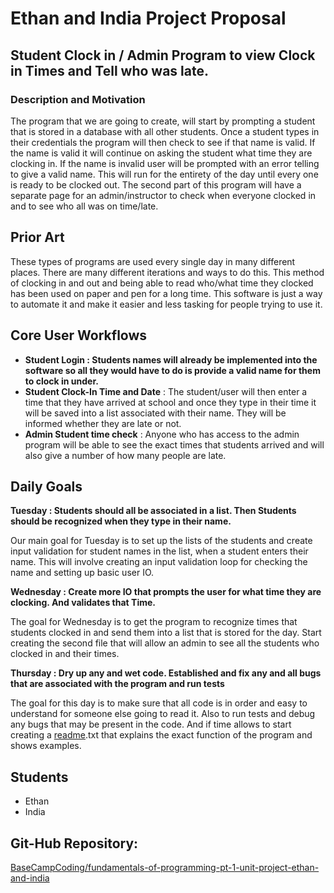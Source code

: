 # Ethan and India Project Proposal

## Student Clock in / Admin Program to view Clock in Times and Tell who was late.

### Description and Motivation

The program that we are going to create, will start by prompting a student that is stored in a database with all other students.  Once a student types in their credentials the program will then check to see if that name is valid. If the name is valid it will continue on asking the student what time they are clocking in. If the name is invalid user will be prompted with an error telling to give a valid name. This will run for the entirety of the day until every one is ready to be clocked out. The second part of this program will have a separate page for an admin/instructor to check when everyone clocked in and to see who all was on time/late. 

## Prior Art

These types of programs are used every single day in many different places. There are many different iterations and ways to do this. This method of clocking in and out and being able to read who/what time they clocked has been used on paper and pen for a long time. This software is just a way to automate it and make it easier and less tasking for people trying to use it.

## Core User Workflows

- **Student Login : Students names will already be implemented into the software so all they would have to do is provide a valid name for them to clock in under.**
- **Student Clock-In Time and Date** : The student/user will then enter a time that they have arrived at school and once they type in their time it will be saved into a list associated with their name. They will be informed whether they are late or not.
- **Admin Student time check** : Anyone who has access to the admin program will be able to see the exact times that students arrived and will also give a number of how many people are late.

## Daily Goals

**Tuesday : Students should all be associated in a list. Then Students should be recognized when they type in their name.**

Our main goal for Tuesday is to set up the lists of the students and create input validation for student names in the list, when a student enters their name. This will involve creating an input validation loop for checking the name and setting up basic user IO.

**Wednesday : Create more IO that prompts the user for what time they are clocking. And validates that Time.**

The goal for Wednesday is to get the program to recognize times that students clocked in and send them into a list that is stored for the day. Start creating the second file that will allow an admin to see all the students who clocked in and their times.

**Thursday : Dry up any and wet code. Established and fix any and all bugs that are associated with the program and run tests**

The goal for this day is to make sure that all code is in order and easy to understand for someone else going to read it. Also to run tests and debug any bugs that may be present in the code. And if time allows to start creating a [readme](http://readme.md).txt that explains the exact function of the program and shows examples.

## Students

- Ethan
- India

## Git-Hub Repository:

[BaseCampCoding/fundamentals-of-programming-pt-1-unit-project-ethan-and-india](https://github.com/BaseCampCoding/fundamentals-of-programming-pt-1-unit-project-ethan-and-india)
